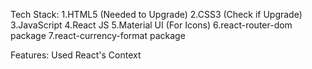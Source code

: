 
Tech Stack:
1.HTML5 (Needed to Upgrade)
2.CSS3 (Check if Upgrade)
3.JavaScript
4.React JS
5.Material UI (For Icons)
6.react-router-dom package
7.react-currency-format package

Features:
Used React's Context 